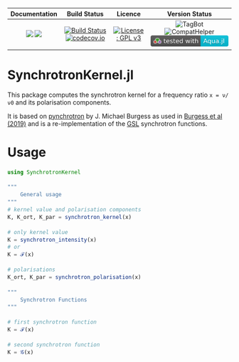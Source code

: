 | **Documentation**                                                 | **Build Status**                                                                                | **Licence**                                                                                | **Version Status** |
|:-----------------------------------------------------------------:|:-----------------------------------------------------------------------------------------------:| :-----------------------------------------------------------------------------------------------:|:-----------:|
[![](https://img.shields.io/badge/docs-stable-blue.svg)](https://LudwigBoess.github.io/SynchrotronKernel.jl/stable) [![](https://img.shields.io/badge/docs-dev-blue.svg)](https://LudwigBoess.github.io/SynchrotronKernel.jl/dev) | [![Build Status](https://travis-ci.org/LudwigBoess/SynchrotronKernel.jl.svg?branch=master)](https://travis-ci.org/LudwigBoess/SynchrotronKernel.jl) [![codecov.io](https://codecov.io/gh/LudwigBoess/SynchrotronKernel.jl/coverage.svg?branch=master)](https://codecov.io/gh/LudwigBoess/SynchrotronKernel.jl?branch=master) |  [![License: GPL v3](https://img.shields.io/badge/License-GPLv3-blue.svg)](LICENSE.md) | ![TagBot](https://github.com/LudwigBoess/SynchrotronKernel.jl/workflows/TagBot/badge.svg) ![CompatHelper](https://github.com/LudwigBoess/SynchrotronKernel.jl/workflows/Run%20CompatHelper/badge.svg) [![Aqua QA](https://raw.githubusercontent.com/JuliaTesting/Aqua.jl/master/badge.svg)](https://github.com/JuliaTesting/Aqua.jl) |

# SynchrotronKernel.jl

This package computes the synchrotron kernel for a frequency ratio `x = ν/ν0` and its polarisation components.

It is based on [pynchrotron](https://github.com/grburgess/pynchrotron) by J. Michael Burgess as used in [Burgess et al (2019)](https://www.nature.com/articles/s41550-019-0911-z?utm_source=feedburner&utm_medium=feed&utm_campaign=Feed%3A+natastron%2Frss%2Fcurrent+%28Nature+Astronomy%29&utm_content=Google+Feedfetcher) and is a re-implementation of the [GSL](https://www.gnu.org/software/libc/) synchrotron functions.

# Usage

```julia
using SynchrotronKernel

"""
    General usage
"""
# kernel value and polarisation components
K, K_ort, K_par = synchrotron_kernel(x)

# only kernel value
K = synchrotron_intensity(x)
# or
K = ℱ(x)

# polarisations
K_ort, K_par = synchrotron_polarisation(x)

"""
    Synchrotron Functions
"""

# first synchrotron function
K = ℱ(x)

# second synchrotron function
K = 𝒢(x)
```
